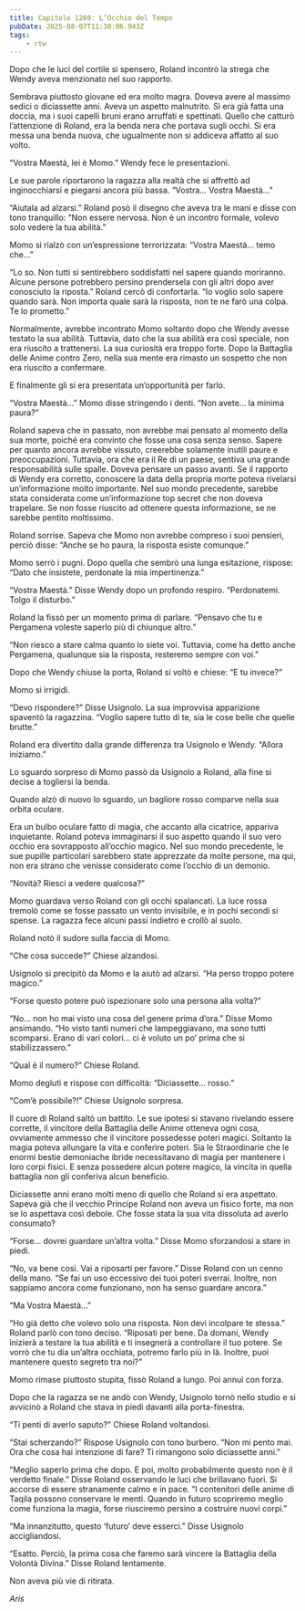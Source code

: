 ```yaml
---
title: Capitolo 1269: L’Occhio del Tempo
pubDate: 2025-08-07T11:30:06.943Z
tags:
    - rtw
---
```



Dopo che le luci del cortile si spensero, Roland incontrò la strega che Wendy aveva menzionato nel suo rapporto.


Sembrava piuttosto giovane ed era molto magra. Doveva avere al massimo sedici o diciassette anni. Aveva un aspetto malnutrito. Si era già fatta una doccia, ma i suoi capelli bruni erano arruffati e spettinati. Quello che catturò l’attenzione di Roland, era la benda nera che portava sugli occhi. Si era messa una benda nuova, che ugualmente non si addiceva affatto al suo volto.


“Vostra Maestà, lei è Momo.” Wendy fece le presentazioni.


Le sue parole riportarono la ragazza alla realtà che si affrettò ad inginocchiarsi e piegarsi ancora più bassa. “Vostra... Vostra Maestà...”


“Aiutala ad alzarsi.” Roland posò il disegno che aveva tra le mani e disse con tono tranquillo: “Non essere nervosa. Non è un incontro formale, volevo solo vedere la tua abilità.”


Momo si rialzò con un’espressione terrorizzata: “Vostra Maestà... temo che...”


“Lo so. Non tutti si sentirebbero soddisfatti nel sapere quando moriranno. Alcune persone potrebbero persino prendersela con gli altri dopo aver conosciuto la riposta.” Roland cercò di confortarla. “Io voglio solo sapere quando sarà. Non importa quale sarà la risposta, non te ne farò una colpa. Te lo prometto.”


Normalmente, avrebbe incontrato Momo soltanto dopo che Wendy avesse testato la sua abilità. Tuttavia, dato che la sua abilità era così speciale, non era riuscito a trattenersi. La sua curiosità era troppo forte. Dopo la Battaglia delle Anime contro Zero, nella sua mente era rimasto un sospetto che non era riuscito a confermare.


E finalmente gli si era presentata un’opportunità per farlo.


“Vostra Maestà...” Momo disse stringendo i denti. “Non avete... la minima paura?”


Roland sapeva che in passato, non avrebbe mai pensato al momento della sua morte, poiché era convinto che fosse una cosa senza senso. Sapere per quanto ancora avrebbe vissuto, creerebbe solamente inutili paure e preoccupazioni. Tuttavia, ora che era il Re di un paese, sentiva una grande responsabilità sulle spalle. Doveva pensare un passo avanti. Se il rapporto di Wendy era corretto, conoscere la data della propria morte poteva rivelarsi un’informazione molto importante. Nel suo mondo precedente, sarebbe stata considerata come un’informazione top secret che non doveva trapelare. Se non fosse riuscito ad ottenere questa informazione, se ne sarebbe pentito moltissimo.


Roland sorrise. Sapeva che Momo non avrebbe compreso i suoi pensieri, perciò disse: “Anche se ho paura, la risposta esiste comunque.”


Momo serrò i pugni. Dopo quella che sembrò una lunga esitazione, rispose: “Dato che insistete, perdonate la mia impertinenza.”


“Vostra Maestà.” Disse Wendy dopo un profondo respiro. “Perdonatemi. Tolgo il disturbo.”


Roland la fissò per un momento prima di parlare. “Pensavo che tu e Pergamena voleste saperlo più di chiunque altro.”


“Non riesco a stare calma quanto lo siete voi. Tuttavia, come ha detto anche Pergamena, qualunque sia la risposta, resteremo sempre con voi.”


Dopo che Wendy chiuse la porta, Roland si voltò e chiese: “E tu invece?”


Momo si irrigidì.


“Devo rispondere?” Disse Usignolo. La sua improvvisa apparizione spaventò la ragazzina. “Voglio sapere tutto di te, sia le cose belle che quelle brutte.”


Roland era divertito dalla grande differenza tra Usignolo e Wendy. “Allora iniziamo.”


Lo sguardo sorpreso di Momo passò da Usignolo a Roland, alla fine si decise a togliersi la benda.


Quando alzò di nuovo lo sguardo, un bagliore rosso comparve nella sua orbita oculare.


Era un bulbo oculare fatto di magia, che accanto alla cicatrice, appariva inquietante. Roland poteva immaginarsi il suo aspetto quando il suo vero occhio era sovrapposto all’occhio magico. Nel suo mondo precedente, le sue pupille particolari sarebbero state apprezzate da molte persone, ma qui, non era strano che venisse considerato come l’occhio di un demonio.


“Novità? Riesci a vedere qualcosa?”


Momo guardava verso Roland con gli occhi spalancati. La luce rossa tremolò come se fosse passato un vento invisibile, e in pochi secondi si spense. La ragazza fece alcuni passi indietro e crollò al suolo.


Roland notò il sudore sulla faccia di Momo.


“Che cosa succede?” Chiese alzandosi.


Usignolo si precipitò da Momo e la aiutò ad alzarsi. “Ha perso troppo potere magico.”


“Forse questo potere può ispezionare solo una persona alla volta?”


“No... non ho mai visto una cosa del genere prima d’ora.” Disse Momo ansimando. “Ho visto tanti numeri che lampeggiavano, ma sono tutti scomparsi. Erano di vari colori... ci è voluto un po’ prima che si stabilizzassero.”


“Qual è il numero?” Chiese Roland.


Momo deglutì e rispose con difficoltà: “Diciassette... rosso.”


“Com’è possibile?!” Chiese Usignolo sorpresa.


Il cuore di Roland saltò un battito. Le sue ipotesi si stavano rivelando essere corrette, il vincitore della Battaglia delle Anime otteneva ogni cosa, ovviamente ammesso che il vincitore possedesse poteri magici. Soltanto la magia poteva allungare la vita e conferire poteri. Sia le Straordinarie che le enormi bestie demoniache ibride necessitavano di magia per mantenere i loro corpi fisici. E senza possedere alcun potere magico, la vincita in quella battaglia non gli conferiva alcun beneficio.


Diciassette anni erano molti meno di quello che Roland si era aspettato. Sapeva già che il vecchio Principe Roland non aveva un fisico forte, ma non se lo aspettava così debole. Che fosse stata la sua vita dissoluta ad averlo consumato?


“Forse... dovrei guardare un’altra volta.” Disse Momo sforzandosi a stare in piedi.


“No, va bene così. Vai a riposarti per favore.” Disse Roland con un cenno della mano. “Se fai un uso eccessivo dei tuoi poteri sverrai. Inoltre, non sappiamo ancora come funzionano, non ha senso guardare ancora.”


“Ma Vostra Maestà...”


“Ho già detto che volevo solo una risposta. Non devi incolpare te stessa.” Roland parlò con tono deciso. “Riposati per bene. Da domani, Wendy inizierà a testare la tua abilità e ti insegnerà a controllare il tuo potere. Se vorrò che tu dia un’altra occhiata, potremo farlo più in là. Inoltre, puoi mantenere questo segreto tra noi?”


Momo rimase piuttosto stupita, fissò Roland a lungo. Poi annuì con forza.


Dopo che la ragazza se ne andò con Wendy, Usignolo tornò nello studio e si avvicinò a Roland che stava in piedi davanti alla porta-finestra.


“Ti penti di averlo saputo?” Chiese Roland voltandosi.


“Stai scherzando?” Rispose Usignolo con tono burbero. “Non mi pento mai. Ora che cosa hai intenzione di fare? Ti rimangono solo diciassette anni.”


“Meglio saperlo prima che dopo. E poi, molto probabilmente questo non è il verdetto finale.” Disse Roland osservando le luci che brillavano fuori. Si accorse di essere stranamente calmo e in pace. “I contenitori delle anime di Taqila possono conservare le menti. Quando in futuro scopriremo meglio come funziona la magia, forse riusciremo persino a costruire nuovi corpi.”


“Ma innanzitutto, questo ‘futuro’ deve esserci.” Disse Usignolo accigliandosi.


“Esatto. Perciò, la prima cosa che faremo sarà vincere la Battaglia della Volontà Divina.” Disse Roland lentamente.


Non aveva più vie di ritirata.






<em>Aris</em>
                                


                                




